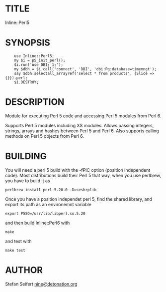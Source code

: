 # TITLE

Inline::Perl5


# SYNOPSIS

```
    use Inline::Perl5;
    my $i = p5_init_perl();
    $i.run('use DBI; 1;');
    my $dbh = $i.call('connect', 'DBI', 'dbi:Pg:database=timemngt');
    say $dbh.selectall_arrayref('select * from products', {Slice => {}}).perl;
    $i.DESTROY;
```

# DESCRIPTION

Module for executing Perl 5 code and accessing Perl 5 modules from Perl 6.

Supports Perl 5 modules including XS modules. Allows passing integers,
strings, arrays and hashes between Perl 5 and Perl 6. Also supports calling
methods on Perl 5 objects from Perl 6.

# BUILDING

You will need a perl 5 build with the -fPIC option (position independent
code). Most distributions build their Perl 5 that way, when you use perlbrew,
you have to build it as

    perlbrew install perl-5.20.0 -Duseshrplib

Once you have a position independet perl 5, find the shared library, and
export its path as an environemnt variable

    export P5SO=/usr/lib/libperl.so.5.20

and then build Inline::Perl6 with

    make

and test with

    make test


# AUTHOR

Stefan Seifert <nine@detonation.org>
